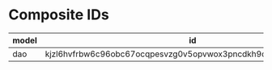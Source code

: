 # Composite IDs

| model | id                                                              |
| ----- | --------------------------------------------------------------- |
| dao   | kjzl6hvfrbw6c96obc67ocqpesvzg0v5opvwox3pncdkh9co0bjy6cntgh269nh |
